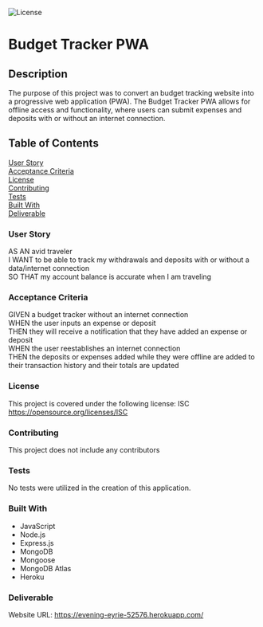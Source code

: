 ![License](https://img.shields.io/badge/License-ISC-ff69b4)

# **Budget Tracker PWA**

## **Description**
The purpose of this project was to convert an budget tracking website into a progressive web application (PWA). The Budget Tracker PWA allows for offline access and functionality, where users can submit expenses and deposits with or without an internet connection.

## **Table of Contents**
[User Story](#user-story)<br>
[Acceptance Criteria](#acceptance-criteria)<br>
[License](#license)<br>
[Contributing](#contributing)<br>
[Tests](#tests)<br>
[Built With](#built-with)<br>
[Deliverable](#deliverable)<br>


### **User Story**
AS AN avid traveler<br>
I WANT to be able to track my withdrawals and deposits with or without a data/internet connection<br>
SO THAT my account balance is accurate when I am traveling<br> 

### **Acceptance Criteria**
GIVEN a budget tracker without an internet connection<br>
WHEN the user inputs an expense or deposit<br>
THEN they will receive a notification that they have added an expense or deposit<br>
WHEN the user reestablishes an internet connection<br>
THEN the deposits or expenses added while they were offline are added to their transaction history and their totals are updated<br>

### **License**
This project is covered under the following license: ISC<br>
https://opensource.org/licenses/ISC


### **Contributing**
This project does not include any contributors

### **Tests**
No tests were utilized in the creation of this application.

### **Built With**
* JavaScript
* Node.js
* Express.js
* MongoDB
* Mongoose
* MongoDB Atlas
* Heroku

### **Deliverable**
Website URL:
https://evening-eyrie-52576.herokuapp.com/
